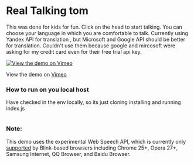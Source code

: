 # Real Talking tom
This was done for kids for fun.  Click on the head to start talking. You can choose your language in which you are comfortable to talk. 
Currently using Yandex API for translation , but Microsoft and Google API should be better for translation. Couldn't use them  because google and mircosoft were asking for my credit card even for their free trial api key. 

[![View the demo on Vimeo](https://i.vimeocdn.com/video/690202236.webp?mw=1920&mh=1080&q=70)](https://vimeo.com/261249587)

View the demo on [Vimeo](https://vimeo.com/261249587/)


### How to run on you local host 
Have checked in the env locally, so its just cloning installing and running index.js

```

```


### Note:
This demo uses the experimental Web Speech API, which is currently only [supported](http://caniuse.com/#search=speech) by Blink-based browsers including Chrome 25+, Opera 27+, Samsung Internet, QQ Browser, and Baidu Browser.


